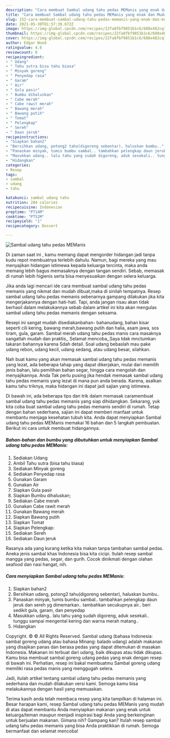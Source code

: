 ```yaml
---
description: "Cara membuat Sambal udang tahu pedas MEManis yang enak dan Mudah Dibuat"
title: "Cara membuat Sambal udang tahu pedas MEManis yang enak dan Mudah Dibuat"
slug: 152-cara-membuat-sambal-udang-tahu-pedas-memanis-yang-enak-dan-mudah-dibuat
date: 2021-05-30T01:57:39.672Z
image: https://img-global.cpcdn.com/recipes/22fa8fbf9851b1c6/680x482cq70/sambal-udang-tahu-pedas-memanis-foto-resep-utama.jpg
thumbnail: https://img-global.cpcdn.com/recipes/22fa8fbf9851b1c6/680x482cq70/sambal-udang-tahu-pedas-memanis-foto-resep-utama.jpg
cover: https://img-global.cpcdn.com/recipes/22fa8fbf9851b1c6/680x482cq70/sambal-udang-tahu-pedas-memanis-foto-resep-utama.jpg
author: Edgar Wood
ratingvalue: 4.6
reviewcount: 8
recipeingredient:
- " Udang"
- " Tahu sutra bisa tahu biasa"
- " Minyak goreng"
- " Penyedap rasa"
- " Garam"
- " Air"
- " Gula pasir"
- " Bumbu dihaluskan"
- " Cabe merah"
- " Cabe rawit merah"
- " Bawang merah"
- " Bawang putih"
- " Tomat"
- " Pelengkap"
- " Sereh"
- " Daun jeruk"
recipeinstructions:
- "Siapkan bahan2"
- "Bersihkan udang, potong2 tahu(digoreng sebentar), haluskan bumbu.."
- "Panaskan minyak, tumis bumbu sambal.. tambahkan pelengkap daun jeruk dan sereh yg dimemarkan.. tambahkan secukupnya air.. beri sedikit gula, garam, dan penyedap"
- "Masukkan udang.. lalu tahu yang sudah digoreng, aduk sesekali.. tunggu sampai mengental kering dan warna merah matang.."
- "Hidangkan"
categories:
- Resep
tags:
- sambal
- udang
- tahu

katakunci: sambal udang tahu 
nutrition: 284 calories
recipecuisine: Indonesian
preptime: "PT14M"
cooktime: "PT52M"
recipeyield: "1"
recipecategory: Dessert

---
```



![Sambal udang tahu pedas MEManis](https://img-global.cpcdn.com/recipes/22fa8fbf9851b1c6/680x482cq70/sambal-udang-tahu-pedas-memanis-foto-resep-utama.jpg)

Di zaman  saat ini , kamu memang dapat mengorder hidangan jadi tanpa kudu repot membuatnya terlebih dahulu. Namun, bagi mereka yang mau menyajikan hidangan istimewa kepada keluarga tercinta, maka anda memang lebih bagus memasaknya dengan tangan sendiri. Sebab, memasak di rumah lebih higienis serta bisa menyesuaikan dengan selera keluarga.

Jika anda lagi mencari ide cara membuat sambal udang tahu pedas memanis yang nikmat dan mudah dibuat,maka di sinilah tempatnya. Resep sambal udang tahu pedas memanis  sebenarnya gampang dilakukan jika kita mengerjakannya dengan hati-hati. Tapi, anda jangan risau akan tidak berhasil dalam melakukannya 
sebab dalam artikel ini kita akan mengulas sambal udang tahu pedas memanis dengan seksama.  

Resepi ini sangat mudah disediakanbahan- bahanudang, bahan kisar seperti cili kering, bawang merah,bawang putih dan halia, asam jawa, sos tiram, gula, garam. Sambal merah udang tahu pedas manis cara masaknya sangatlah mudah dan praktis,, Selamat mencoba,,Saya tdak mnctumkan takaran bahannya karena Sdah detail. Soal udang bebaslah mau pake udang rebon, udang kecil, udang sedang, atau udang besar, silahkan.

Nah buat kamu yang akan memasak sambal udang tahu pedas memanis yang lezat, ada beberapa tahap yang dapat dikerjakan, mulai dari memilih jenis bahan, lalu pemilihan bahan segar, hingga cara mengolah dan menyajikannya. Anda Tak perlu pusing jika hendak memasak sambal udang tahu pedas memanis yang lezat di mana pun anda berada. Karena, asalkan kamu  tahu triknya, maka hidangan ini dapat jadi sajian yang istimewa.

Di bawah ini, ada beberapa tips dan trik dalam memasak caramembuat sambal udang tahu pedas memanis yang siap dihidangkan. Sekarang, yuk kita coba buat sambal udang tahu pedas memanis sendiri di rumah. Tetap dengan bahan sederhana, sajian ini dapat memberi manfaat untuk membantu menjaga kesehatan tubuh kita. Anda dapat menyiapkan Sambal udang tahu pedas MEManis memakai 16 bahan dan 5 langkah pembuatan. Berikut ini cara untuk membuat hidangannya.

<!--inarticleads1-->

##### Bahan-bahan dan bumbu yang dibutuhkan untuk menyiapkan Sambal udang tahu pedas MEManis:

1. Sediakan  Udang
1. Ambil  Tahu sutra (bisa tahu biasa)
1. Sediakan  Minyak goreng
1. Sediakan  Penyedap rasa
1. Gunakan  Garam
1. Gunakan  Air
1. Siapkan  Gula pasir
1. Siapkan  Bumbu dihaluskan;
1. Sediakan  Cabe merah
1. Gunakan  Cabe rawit merah
1. Gunakan  Bawang merah
1. Siapkan  Bawang putih
1. Siapkan  Tomat
1. Siapkan  Pelengkap:
1. Sediakan  Sereh
1. Sediakan  Daun jeruk


Rasanya ada yang kurang ketika kita makan tanpa tambahan sambal pedas. Aneka jenis sambal khas Indonesia bisa kita cicipi. Itulah resep sambal mangga yang pedas, segar, dan gurih. Cocok dinikmati dengan olahan seafood dan nasi hangat, nih. 

<!--inarticleads2-->

##### Cara menyiapkan Sambal udang tahu pedas MEManis:

1. Siapkan bahan2
1. Bersihkan udang, potong2 tahu(digoreng sebentar), haluskan bumbu..
1. Panaskan minyak, tumis bumbu sambal.. tambahkan pelengkap daun jeruk dan sereh yg dimemarkan.. tambahkan secukupnya air.. beri sedikit gula, garam, dan penyedap
1. Masukkan udang.. lalu tahu yang sudah digoreng, aduk sesekali.. tunggu sampai mengental kering dan warna merah matang..
1. Hidangkan


Copyright. © © All Rights Reserved. Sambal udang (bahasa Indonesia: sambal goreng udang atau bahasa Minang: balado udang) adalah makanan yang disajikan panas dan berasa pedas yang dapat ditemukan di masakan Indonesia. Makanan ini terbuat dari udang, baik dikupas atau tidak dikupas. Kamu bisa membuat sambal goreng udang pedas yang enak dengan resep di bawah ini. Perhatian, resep ini bakal membuatmu Sambal goreng udang memiliki rasa pedas manis yang menggugah selera. 

Jadi, itulah artikel tentang  sambal udang tahu pedas memanis  yang sederhana dan mudah dilakukan versi kami. Semoga kamu bisa melakukannya dengan hasil yang memuaskan. 

Terima kasih anda telah membaca resep yang kita tampilkan di halaman ini. Besar harapan kami, resep  Sambal udang tahu pedas MEManis yang mudah di atas dapat membantu Anda menyiapkan makanan yang enak untuk keluarga/teman maupun menjadi inspirasi bagi Anda yang berkeinginan untuk berjualan makanan. Gimana nih? Gampang kan? Itulah resep sambal udang tahu pedas memanis yang bisa Anda praktikkan di rumah. Semoga bermanfaat dan selamat mencoba!

